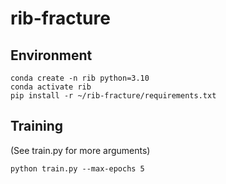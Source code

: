 # rib-fracture

## Environment

```
conda create -n rib python=3.10
conda activate rib
pip install -r ~/rib-fracture/requirements.txt
```

## Training
(See train.py for more arguments)

```
python train.py --max-epochs 5 
```